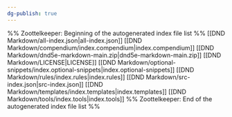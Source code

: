 ```yaml
---
dg-publish: true
---
```

%% Zoottelkeeper: Beginning of the autogenerated index file list  %%
 [[DND Markdown/all-index.json|all-index.json]]
 [[DND Markdown/compendium/index.compendium|index.compendium]]
 [[DND Markdown/dnd5e-markdown-main.zip|dnd5e-markdown-main.zip]]
 [[DND Markdown/LICENSE|LICENSE]]
 [[DND Markdown/optional-snippets/index.optional-snippets|index.optional-snippets]]
 [[DND Markdown/rules/index.rules|index.rules]]
 [[DND Markdown/src-index.json|src-index.json]]
 [[DND Markdown/templates/index.templates|index.templates]]
 [[DND Markdown/tools/index.tools|index.tools]]
%% Zoottelkeeper: End of the autogenerated index file list  %%
